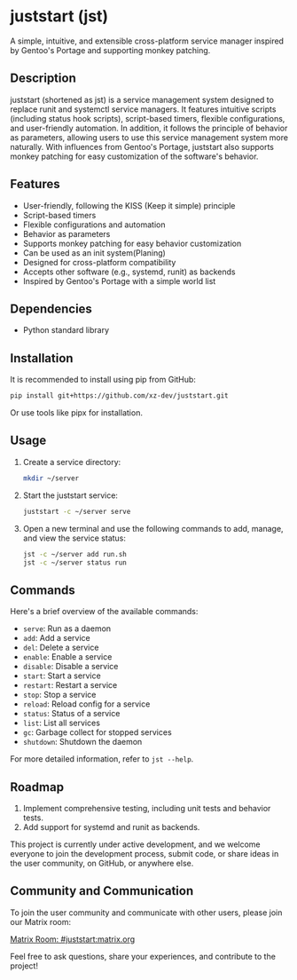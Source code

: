 # juststart (jst)  
  
A simple, intuitive, and extensible cross-platform service manager inspired by Gentoo's Portage and supporting monkey patching.  
  
## Description  
  
juststart (shortened as jst) is a service management system designed to replace runit and systemctl service managers. It features intuitive scripts (including status hook scripts), script-based timers, flexible configurations, and user-friendly automation. In addition, it follows the principle of behavior as parameters, allowing users to use this service management system more naturally. With influences from Gentoo's Portage, juststart also supports monkey patching for easy customization of the software's behavior.  
  
  
## Features  
  
- User-friendly, following the KISS (Keep it simple) principle  
- Script-based timers  
- Flexible configurations and automation  
- Behavior as parameters  
- Supports monkey patching for easy behavior customization  
- Can be used as an init system(Planing)  
- Designed for cross-platform compatibility  
- Accepts other software (e.g., systemd, runit) as backends  
- Inspired by Gentoo's Portage with a simple world list  
  
## Dependencies  
  
- Python standard library  
  
## Installation  
  
It is recommended to install using pip from GitHub:  
  
```bash
pip install git+https://github.com/xz-dev/juststart.git
```
  
Or use tools like pipx for installation.  
  
## Usage  
  
1. Create a service directory:  
  
   ```bash
   mkdir ~/server
   ```
  
2. Start the juststart service:  
  
   ```bash
   juststart -c ~/server serve
   ```
  
3. Open a new terminal and use the following commands to add, manage, and view the service status:  
  
   ```bash
   jst -c ~/server add run.sh
   jst -c ~/server status run
   ```
  
## Commands  
  
Here\'s a brief overview of the available commands:  
  
- `serve`: Run as a daemon  
- `add`: Add a service  
- `del`: Delete a service  
- `enable`: Enable a service  
- `disable`: Disable a service  
- `start`: Start a service  
- `restart`: Restart a service  
- `stop`: Stop a service  
- `reload`: Reload config for a service  
- `status`: Status of a service  
- `list`: List all services  
- `gc`: Garbage collect for stopped services  
- `shutdown`: Shutdown the daemon  
  
For more detailed information, refer to `jst --help`.  
  
## Roadmap  
  
1. Implement comprehensive testing, including unit tests and behavior tests.  
2. Add support for systemd and runit as backends.  
  
This project is currently under active development, and we welcome everyone to join the development process, submit code, or share ideas in the user community, on GitHub, or anywhere else.  
  
## Community and Communication  
  
To join the user community and communicate with other users, please join our Matrix room:  
  
[Matrix Room: #juststart:matrix.org](https://matrix.to/#/#juststart:matrix.org)  
  
Feel free to ask questions, share your experiences, and contribute to the project!  
